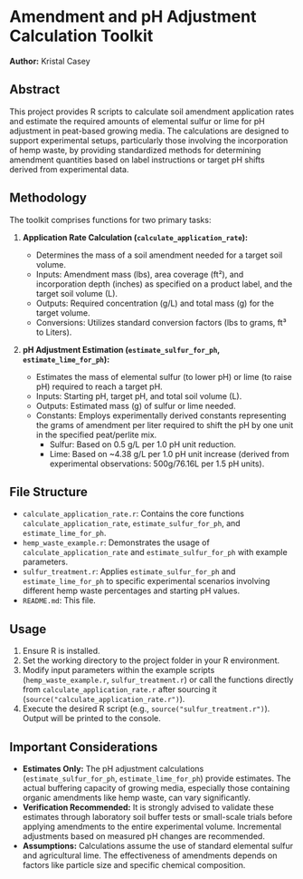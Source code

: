 # Amendment and pH Adjustment Calculation Toolkit

**Author:** Kristal Casey

## Abstract

This project provides R scripts to calculate soil amendment application rates and estimate the required amounts of elemental sulfur or lime for pH adjustment in peat-based growing media. The calculations are designed to support experimental setups, particularly those involving the incorporation of hemp waste, by providing standardized methods for determining amendment quantities based on label instructions or target pH shifts derived from experimental data.

## Methodology

The toolkit comprises functions for two primary tasks:

1.  **Application Rate Calculation (`calculate_application_rate`):**
    *   Determines the mass of a soil amendment needed for a target soil volume.
    *   Inputs: Amendment mass (lbs), area coverage (ft²), and incorporation depth (inches) as specified on a product label, and the target soil volume (L).
    *   Outputs: Required concentration (g/L) and total mass (g) for the target volume.
    *   Conversions: Utilizes standard conversion factors (lbs to grams, ft³ to Liters).

2.  **pH Adjustment Estimation (`estimate_sulfur_for_ph`, `estimate_lime_for_ph`):**
    *   Estimates the mass of elemental sulfur (to lower pH) or lime (to raise pH) required to reach a target pH.
    *   Inputs: Starting pH, target pH, and total soil volume (L).
    *   Outputs: Estimated mass (g) of sulfur or lime needed.
    *   Constants: Employs experimentally derived constants representing the grams of amendment per liter required to shift the pH by one unit in the specified peat/perlite mix.
        *   Sulfur: Based on 0.5 g/L per 1.0 pH unit reduction.
        *   Lime: Based on ~4.38 g/L per 1.0 pH unit increase (derived from experimental observations: 500g/76.16L per 1.5 pH units).

## File Structure

*   `calculate_application_rate.r`: Contains the core functions `calculate_application_rate`, `estimate_sulfur_for_ph`, and `estimate_lime_for_ph`.
*   `hemp_waste_example.r`: Demonstrates the usage of `calculate_application_rate` and `estimate_sulfur_for_ph` with example parameters.
*   `sulfur_treatment.r`: Applies `estimate_sulfur_for_ph` and `estimate_lime_for_ph` to specific experimental scenarios involving different hemp waste percentages and starting pH values.
*   `README.md`: This file.

## Usage

1.  Ensure R is installed.
2.  Set the working directory to the project folder in your R environment.
3.  Modify input parameters within the example scripts (`hemp_waste_example.r`, `sulfur_treatment.r`) or call the functions directly from `calculate_application_rate.r` after sourcing it (`source("calculate_application_rate.r")`).
4.  Execute the desired R script (e.g., `source("sulfur_treatment.r")`). Output will be printed to the console.

## Important Considerations

*   **Estimates Only:** The pH adjustment calculations (`estimate_sulfur_for_ph`, `estimate_lime_for_ph`) provide estimates. The actual buffering capacity of growing media, especially those containing organic amendments like hemp waste, can vary significantly.
*   **Verification Recommended:** It is strongly advised to validate these estimates through laboratory soil buffer tests or small-scale trials before applying amendments to the entire experimental volume. Incremental adjustments based on measured pH changes are recommended.
*   **Assumptions:** Calculations assume the use of standard elemental sulfur and agricultural lime. The effectiveness of amendments depends on factors like particle size and specific chemical composition.